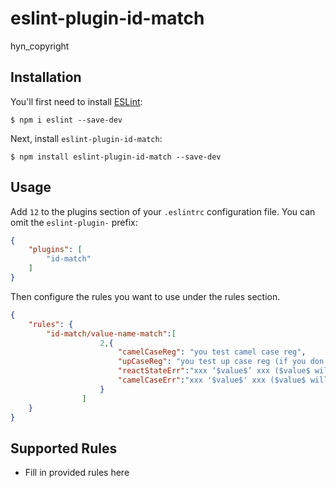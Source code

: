 # eslint-plugin-id-match

hyn_copyright

## Installation

You'll first need to install [ESLint](http://eslint.org):

```
$ npm i eslint --save-dev
```

Next, install `eslint-plugin-id-match`:

```
$ npm install eslint-plugin-id-match --save-dev
```


## Usage

Add `12` to the plugins section of your `.eslintrc` configuration file. You can omit the `eslint-plugin-` prefix:

```json
{
    "plugins": [
        "id-match"
    ]
}
```


Then configure the rules you want to use under the rules section.

```json
{
    "rules": {
        "id-match/value-name-match":[
                    2,{
                        "camelCaseReg": "you test camel case reg",
                        "upCaseReg": "you test up case reg (if you don't need is, set '*' )",
                        "reactStateErr":"xxx ‘$value$’ xxx ($value$ will be replaced with value name)",
                        "camelCaseErr":"xxx '$value$' xxx ($value$ will be replaced with value name)"
                    }
                ]
    }
}
```

## Supported Rules

* Fill in provided rules here





